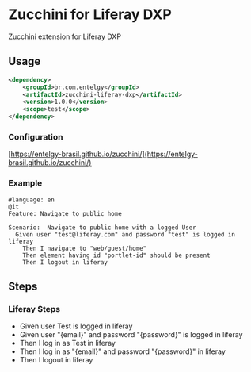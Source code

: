 # Zucchini for Liferay DXP

Zucchini extension for Liferay DXP

## Usage

```xml
<dependency>
    <groupId>br.com.entelgy</groupId>
    <artifactId>zucchini-liferay-dxp</artifactId>
    <version>1.0.0</version>
    <scope>test</scope>
</dependency>

```
### Configuration

[https://entelgy-brasil.github.io/zucchini/](https://entelgy-brasil.github.io/zucchini/)

### Example

```cucumber
#language: en
@it
Feature: Navigate to public home

Scenario:  Navigate to public home with a logged User
  Given user "test@liferay.com" and password "test" is logged in liferay
    Then I navigate to "web/guest/home"
    Then element having id "portlet-id" should be present
    Then I logout in liferay
```

## Steps

### Liferay Steps

* Given user Test is logged in liferay
* Given user "{email}" and password "{password}" is logged in liferay
* Then I log in as Test in liferay
* Then I log in as "{email}" and password "{password}" in liferay
* Then I logout in liferay
